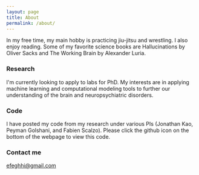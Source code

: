 ```yaml
---
layout: page
title: About
permalink: /about/
---
```


In my free time, my main hobby is practicing jiu-jitsu and wrestling. I also enjoy reading. Some of my favorite science books are Hallucinations by Oliver Sacks and The Working Brain by Alexander Luria. 

### Research

I'm currently looking to apply to labs for PhD. My interests are in applying machine learning and computational modeling tools to further our understanding of the brain and neuropsychiatric disorders. 

### Code
I have posted my code from my research under various PIs (Jonathan Kao, Peyman Golshani, and Fabien Scalzo). Please click the github icon on the bottom of the webpage to view this code.  



### Contact me

[efeghhi@gmail.com](mailto:efeghhi@gmai.com)

